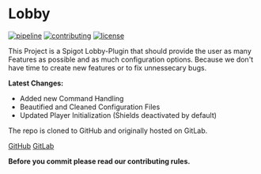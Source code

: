 # Lobby

[![pipeline](https://gitlab.com/ancozocktenvironment/lobby/badges/master/pipeline.svg?style=flat-square)](https://gitlab.com/ancozocktenvironment/lobby)
[![contributing](https://img.shields.io/badge/Contributor%20Covenant-v1.4%20adopted-ff69b4.svg?style=flat-square)](http://contributor-covenant.org/version/1/4)
[![license](https://img.shields.io/badge/License-CC%20BY--NC%204.0-lightgrey.svg?style=flat-square)](http://creativecommons.org/licenses/by-nc/4.0/)

This Project is a Spigot Lobby-Plugin that should provide 
the user as many Features as possible and as much configuration options.
Because we don't have time to create new features or to fix unnessecary
bugs.

**Latest Changes:**
- Added new Command Handling
- Beautified and Cleaned Configuration Files
- Updated Player Initialization (Shields deactivated by default)

The repo is cloned to GitHub and originally hosted on GitLab.

[GitHub](https://github.com/Ancocodet/Lobby)
[GitLab](https://gitlab.com/ancozocktenvironment/lobby)

**Before you commit please read our contributing rules.**
